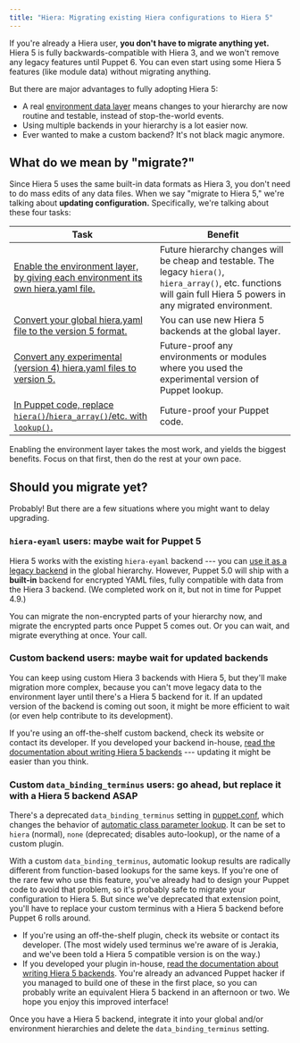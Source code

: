 ```yaml
---
title: "Hiera: Migrating existing Hiera configurations to Hiera 5"
---
```


[layers]: todo
[migrate_environment]: todo
[migrate_v3]: todo
[migrate_v4]: todo
[migrate_functions]: todo
[legacy_backend]: todo
[backends]: todo
[puppet.conf]: todo
[automatic]: todo

If you're already a Hiera user, **you don't have to migrate anything yet.** Hiera 5 is fully backwards-compatible with Hiera 3, and we won't remove any legacy features until Puppet 6. You can even start using some Hiera 5 features (like module data) without migrating anything.

But there are major advantages to fully adopting Hiera 5:

* A real [environment data layer][layers] means changes to your hierarchy are now routine and testable, instead of stop-the-world events.
* Using multiple backends in your hierarchy is a lot easier now.
* Ever wanted to make a custom backend? It's not black magic anymore.

## What do we mean by "migrate?"

Since Hiera 5 uses the same built-in data formats as Hiera 3, you don't need to do mass edits of any data files. When we say "migrate to Hiera 5," we're talking about **updating configuration.** Specifically, we're talking about these four tasks:

Task | Benefit
-----|--------
[Enable the environment layer, by giving each environment its own hiera.yaml file.][migrate_environment] | Future hierarchy changes will be cheap and testable. The legacy `hiera()`, `hiera_array()`, etc. functions will gain full Hiera 5 powers in any migrated environment.
[Convert your global hiera.yaml file to the version 5 format.][migrate_v3] | You can use new Hiera 5 backends at the global layer.
[Convert any experimental (version 4) hiera.yaml files to version 5.][migrate_v4] | Future-proof any environments or modules where you used the experimental version of Puppet lookup.
[In Puppet code, replace `hiera()`/`hiera_array()`/etc. with `lookup()`.][migrate_functions] | Future-proof your Puppet code.

Enabling the environment layer takes the most work, and yields the biggest benefits. Focus on that first, then do the rest at your own pace.


## Should you migrate yet?

Probably! But there are a few situations where you might want to delay upgrading.

### `hiera-eyaml` users: maybe wait for Puppet 5

Hiera 5 works with the existing `hiera-eyaml` backend --- you can [use it as a legacy backend][legacy_backend] in the global hierarchy. However, Puppet 5.0 will ship with a **built-in** backend for encrypted YAML files, fully compatible with data from the Hiera 3 backend. (We completed work on it, but not in time for Puppet 4.9.)

You can migrate the non-encrypted parts of your hierarchy now, and migrate the encrypted parts once Puppet 5 comes out. Or you can wait, and migrate everything at once. Your call.

### Custom backend users: maybe wait for updated backends

You can keep using custom Hiera 3 backends with Hiera 5, but they'll make migration more complex, because you can't move legacy data to the environment layer until there's a Hiera 5 backend for it. If an updated version of the backend is coming out soon, it might be more efficient to wait (or even help contribute to its development).

If you're using an off-the-shelf custom backend, check its website or contact its developer. If you developed your backend in-house, [read the documentation about writing Hiera 5 backends][backends] --- updating it might be easier than you think.

### Custom `data_binding_terminus` users: go ahead, but replace it with a Hiera 5 backend ASAP

There's a deprecated `data_binding_terminus` setting in [puppet.conf][], which changes the behavior of [automatic class parameter lookup][automatic]. It can be set to `hiera` (normal), `none` (deprecated; disables auto-lookup), or the name of a custom plugin.

With a custom `data_binding_terminus`, automatic lookup results are radically different from function-based lookups for the same keys. If you're one of the rare few who use this feature, you've already had to design your Puppet code to avoid that problem, so it's probably safe to migrate your configuration to Hiera 5. But since we've deprecated that extension point, you'll have to replace your custom terminus with a Hiera 5 backend before Puppet 6 rolls around.

* If you're using an off-the-shelf plugin, check its website or contact its developer. (The most widely used terminus we're aware of is Jerakia, and we've been told a Hiera 5 compatible version is on the way.)
* If you developed your plugin in-house, [read the documentation about writing Hiera 5 backends][backends]. You're already an advanced Puppet hacker if you managed to build one of these in the first place, so you can probably write an equivalent Hiera 5 backend in an afternoon or two. We hope you enjoy this improved interface!

Once you have a Hiera 5 backend, integrate it into your global and/or environment hierarchies and delete the `data_binding_terminus` setting.

